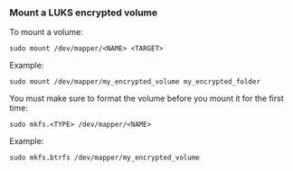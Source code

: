 ### Mount a LUKS encrypted volume

To mount a volume:

```
sudo mount /dev/mapper/<NAME> <TARGET>
```

Example:

```
sudo mount /dev/mapper/my_encrypted_volume my_encrypted_folder
```

You must make sure to format the volume before you mount it for the first time:

```
sudo mkfs.<TYPE> /dev/mapper/<NAME>
```

Example:

```
sudo mkfs.btrfs /dev/mapper/my_encrypted_volume
```